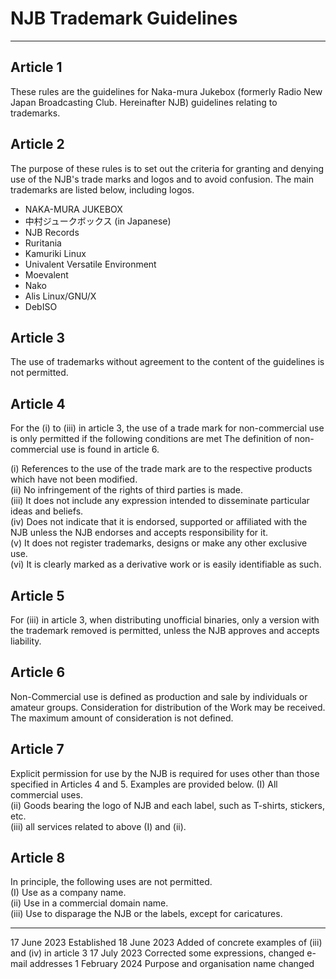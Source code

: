 # NJB Trademark Guidelines
-----
## Article 1
These rules are the guidelines for Naka-mura Jukebox (formerly Radio New Japan Broadcasting Club. Hereinafter NJB) guidelines relating to trademarks.

## Article 2
The purpose of these rules is to set out the criteria for granting and denying use of the NJB's trade marks and logos and to avoid confusion. The main trademarks are listed below, including logos.

* NAKA-MURA JUKEBOX
* 中村ジュークボックス (in Japanese)
* NJB Records
* Ruritania
* Kamuriki Linux
* Univalent Versatile Environment
* Moevalent
* Nako
* Alis Linux/GNU/X
* DebISO

## Article 3
The use of trademarks without agreement to the content of the guidelines is not permitted.

## Article 4
For the (i) to (iii) in article 3, the use of a trade mark for non-commercial use is only permitted if the following conditions are met The definition of non-commercial use is found in article 6.

(i) References to the use of the trade mark are to the respective products which have not been modified.<br>
(ii) No infringement of the rights of third parties is made.<br>
(iii) It does not include any expression intended to disseminate particular ideas and beliefs.<br>
(iv) Does not indicate that it is endorsed, supported or affiliated with the NJB unless the NJB endorses and accepts responsibility for it.<br>
(v) It does not register trademarks, designs or make any other exclusive use.<br>
(vi) It is clearly marked as a derivative work or is easily identifiable as such.<br>

## Article 5
For (iii) in article 3, when distributing unofficial binaries, only a version with the trademark removed is permitted, unless the NJB approves and accepts liability.

## Article 6
Non-Commercial use is defined as production and sale by individuals or amateur groups. Consideration for distribution of the Work may be received. The maximum amount of consideration is not defined.

## Article 7
Explicit permission for use by the NJB is required for uses other than those specified in Articles 4 and 5. Examples are provided below.
(I) All commercial uses.<br>
(ii) Goods bearing the logo of NJB and each label, such as T-shirts, stickers, etc.<br>
(iii) all services related to above (I) and (ii).<br>

## Article 8
In principle, the following uses are not permitted.<br>
(I) Use as a company name.<br>
(ii) Use in a commercial domain name.<br>
(iii) Use to disparage the NJB or the labels, except for caricatures.<br>

-----

17 June 2023 Established
18 June 2023 Added of concrete examples of (iii) and (iv) in article 3
17 July 2023 Corrected some expressions, changed e-mail addresses
1 February 2024 Purpose and organisation name changed
